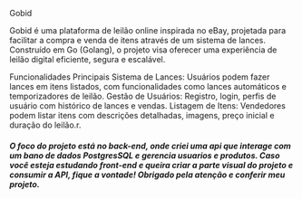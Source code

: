 Gobid 

Gobid é uma plataforma de leilão online inspirada no eBay, projetada para facilitar a compra e venda de itens através de um sistema de lances. Construído em Go (Golang), o projeto visa oferecer uma experiência de leilão digital eficiente, segura e escalável.

Funcionalidades Principais
Sistema de Lances: Usuários podem fazer lances em itens listados, com funcionalidades como lances automáticos e temporizadores de leilão.
Gestão de Usuários: Registro, login, perfis de usuário com histórico de lances e vendas.
Listagem de Itens: Vendedores podem listar itens com descrições detalhadas, imagens, preço inicial e duração do leilão.r.
 
##### O foco do projeto está no back-end, onde criei uma api que interage com um bano de dados PostgresSQL e gerencia usuarios e produtos. Caso você esteja estudando front-end e queira criar a parte visual do projeto e consumir a API, fique a vontade! Obrigado pela atenção e conferir meu projeto.
